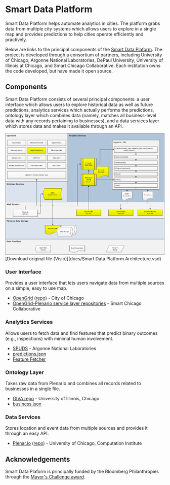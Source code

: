 # Smart Data Platform

Smart Data Platform helps automate analytics in cities. The platform grabs data from multiple city systems which allows users to explore in a single map and provides predictions to help cities operate efficiently and practively.

Below are links to the principal components of the [Smart Data Plaform](http://mayorschallenge.bloomberg.org/ideas/the-chicago-smartdata-platform/). The project is developed through a consortium of partners, including University of Chicago, Argonne National Laboratories, DePaul University, University of Illinois at Chicago, and Smart Chicago Collaborative. Each institution owns the code developed, but have made it open source.

## Components

Smart Data Platform consists of several principal components: a user interface which allows users to explore historical data as well as future predictions, analytics services which actually performs the predictions, ontology layer which combines data (namely, matches all business-level data with any records pertaining to businesses), and a data services layer which stores data and makes it available through an API.

![SDP Architecture](images/smart_data_platform_architecture.png)
[Download original file (Visio)](docs/Smart Data Platform Architecture.vsd)

### User Interface
Provides a user interface that lets users navigate data from multiple sources on a simple, easy to use map.

* [OpenGrid](http://opengrid.io) ([repo](https://github.com/Chicago/opengrid)) - City of Chicago
* [OpenGrid-Plenario service layer repositories](https://github.com/smartchicago/opengrid-svc-plenario) - Smart Chicago Collaborative

### Analytics Services
Allows users to fetch data and find features that predict binary outcomes (e.g., inspections) with minimal human involvement.

* [SPUDS](https://xgitlab.cels.anl.gov/groups/urban-analytics) - Argonne National Laboratories
* [predictions.json](https://github.com/Chicago/sdp-predictions.json)
* [Feature Fetcher](https://github.com/Chicago/sdp-feature-fetcher)

### Ontology Layer
Takes raw data from Plenario and combines all records related to businesses in a single file.

* [GIVA repo](https://gitlab.com/advis/giva) - University of Illinois, Chicago
* [business.json](https://github.com/Chicago/sdp-business.json)

### Data Services
Stores location and event data from multiple sources and provides it through an easy API.

* [Plenar.io](http://plenar.io/) ([repo](https://github.com/UrbanCCD-UChicago/plenario)) - University of Chicago, Computation Institute

## Acknowledgements

Smart Data Plaform is principally funded by the Bloomberg Philanthropies through the [Mayor's Challenge award](http://mayorschallenge.bloomberg.org/).
